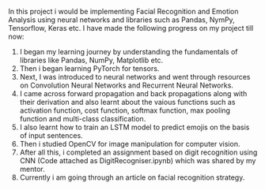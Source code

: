 In this project i would be implementing Facial Recognition and Emotion Analysis using neural networks and libraries such as Pandas, NymPy, Tensorflow, Keras etc.
I have made the following progress on my project till now:
1. I began my learning journey by understanding the fundamentals of libraries like Pandas, NumPy, Matplotlib etc.
2. Then i began learning PyTorch for tensors.
3. Next, I was introduced to neural networks and went through resources on Convolution Neural Networks and Recurrent Neural Networks.
4. I came across forward propagation and back propagations along with their derivation and also learnt about the vaious functions such as activation function, cost function, softmax function, max pooling function and multi-class classification.
5. I also learnt how to train an LSTM model to predict emojis on the basis of input sentences.
6. Then i studied OpenCV for image manipulation for computer vision.
7. After all this, i completed an assignment based on digit recognition using CNN (Code attached as DigitRecogniser.ipynb) which was shared by my mentor.
8. Currently i am going through an article on facial recognition strategy.
